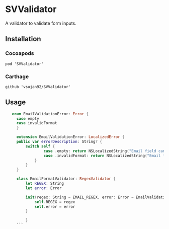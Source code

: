 # SVValidator

A validator to validate form inputs.

## Installation

### Cocoapods
	
	pod 'SVValidator'

### Carthage
	
	github 'vsujan92/SVValidator'

## Usage

   ```swift
   	  enum EmailValidationError: Error {
  	  	case empty
      	case invalidFormat
	  	}

	  	extension EmailValidationError: LocalizedError {
  	  	public var errorDescription: String? {
    	  	switch self {
    				case .empty: return NSLocalizedString("Email field cannot be empty", comment: "Empty email")
    				case .invalidFormat: return NSLocalizedString("Email format is not valid", comment: "Invalid format")
    			}
  			}
	  	}

	  	class EmailFormatValidator: RegexValidator {
  			let REGEX: String
  			let error: Error
  
		  	init(regex: String = EMAIL_REGEX, error: Error = EmailValidationError.invalidFormat) {
    			self.REGEX = regex
    			self.error = error
  			}
  
			}
		```


